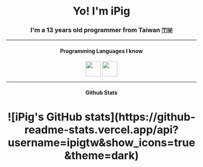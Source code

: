 <h1 align="center"> Yo! I'm iPig </h1>
<h3 align="center">I'm a 13 years old programmer from Taiwan 🇹🇼</h3>   

---

<h4 align="center"> Programming Languages I know </h4>
<p align="center"><img align="center" src="https://cdn-icons-png.flaticon.com/512/5968/5968292.png" width="40" height="40"/>
<img align="center" src="https://upload.wikimedia.org/wikipedia/commons/thumb/c/c3/Python-logo-notext.svg/1869px-Python-logo-notext.svg.png" width="40" height="40"/>
</p>
  
---

<h4 align="center"> Github Stats</h4>
<h1 align="center">
![iPig's GitHub stats](https://github-readme-stats.vercel.app/api?username=ipigtw&show_icons=true&theme=dark)</h1>
